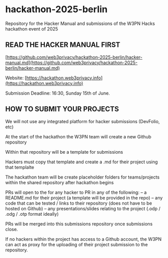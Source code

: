 # hackathon-2025-berlin
Repository for the Hacker Manual and submissions of the W3PN Hacks hackathon event of 2025

## READ THE HACKER MANUAL FIRST

[https://github.com/web3privacy/hackathon-2025-berlin/hacker-manual.md](https://github.com/web3privacy/hackathon-2025-berlin/hacker-manual.md)

Website: [https://hackathon.web3privacy.info](https://hackathon.web3privacy.info)


Submission Deadline: 16:30, Sunday 15th of June.

## HOW TO SUBMIT YOUR PROJECTS

We will not use any integrated platform for hacker submissions (DevFolio, etc)

At the start of the hackathon the W3PN team will create a new Github repository

Within that repository will be a template for submissions

Hackers must copy that template and create a .md for their project using that templalte

The hackathon team will be create placeholder folders for teams/projects within the shared repository after hackathon begins

PRs will open to the for any hacker to PR in any of the following:
 – a README.md for their project (a template will be provided in the repo)
 – any code that can be tested / links to their repository (does not have to be hosted on Github)
 – any presentations/slides relating to the project (.odp / .odg / .otp format ideally)

PRs will be merged into this submissions repository once submissions close.

If no hackers within the project has access to a Github account, the W3PN can act as proxy for the uploading of their project submission to the repository.
